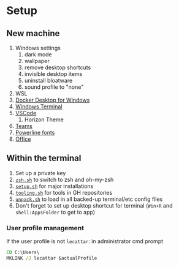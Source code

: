 # Setup

## New machine

1. Windows settings
	1. dark mode
	1. wallpaper
	1. remove desktop shortcuts
	1. invisible desktop items
	1. uninstall bloatware
	1. sound profile to "none"
1. WSL
1. [Docker Desktop for Windows](https://hub.docker.com/editions/community/docker-ce-desktop-windows)
1. [Windows Terminal](https://www.microsoft.com/en-us/p/windows-terminal-preview/9n0dx20hk701)
1. [VSCode](https://code.visualstudio.com/Download)
	1. Horizon Theme
1. [Teams](https://teams.microsoft.com/downloads)
1. [Powerline fonts](https://github.com/powerline/fonts)
1. [Office](portal.office.com)

## Within the terminal 

1. Set up a private key
1. [`zsh.sh`](./zsh.sh) to switch to zsh and oh-my-zsh
1. [`setup.sh`](./setup.sh) for major installations
1. [`tooling.sh`](./tooling.sh) for tools in GH repositories
1. [`unpack.sh`](../terminal/unpack.sh) to load in all backed-up terminal/etc config files
1. Don't forget to set up desktop shortcut for terminal (`Win+R` and `shell:AppsFolder` to get to app)

### User profile management

If the user profile is not `lecattar`: in administrator cmd prompt

```cmd
CD C:\Users\
MKLINK /J lecattar $actualProfile
```
